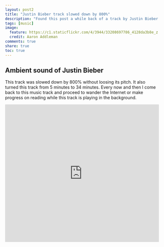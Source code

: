 ```yaml
---
layout: post2
title: "Justin Bieber track slowed down by 800%"
description: "Found this post a while back of a track by Justin Bieber modified by software to slowdown the music by 800% without changing the pitch."
tags: [music]
image:
  feature: https://c1.staticflickr.com/4/3944/33208697786_4128da3b8e_z.jpg
  credit: Aaron Addleman
comments: true
share: true
toc: true
---
```


## Ambient sound of Justin Bieber

This track was slowed down by 800% without loosing its pitch. It also turned this track from 5 minutes to 34 minutes. Every now and then I come back to this music track and proceed to wander the Internet or make progress on reading while this track is playing in the background.

<iframe width="100%" height="450" scrolling="no" frameborder="no" src="https://w.soundcloud.com/player/?url=https%3A//api.soundcloud.com/tracks/299391808&amp;auto_play=false&amp;hide_related=false&amp;show_comments=true&amp;show_user=true&amp;show_reposts=false&amp;visual=true"></iframe>
